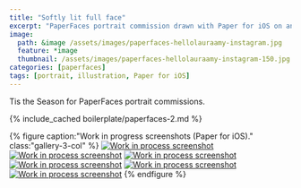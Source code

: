 ```yaml
---
title: "Softly lit full face"
excerpt: "PaperFaces portrait commission drawn with Paper for iOS on an iPad."
image: 
  path: &image /assets/images/paperfaces-hellolauraamy-instagram.jpg 
  feature: *image
  thumbnail: /assets/images/paperfaces-hellolauraamy-instagram-150.jpg
categories: [paperfaces]
tags: [portrait, illustration, Paper for iOS]
---
```


Tis the Season for PaperFaces portrait commissions.

{% include_cached boilerplate/paperfaces-2.md %}

{% figure caption:"Work in progress screenshots (Paper for iOS)." class:"gallery-3-col" %}
[![Work in process screenshot](/assets/images/paperfaces-hellolauraamy-process-1-600.jpg)](/assets/images/paperfaces-hellolauraamy-process-1-lg.jpg)
[![Work in process screenshot](/assets/images/paperfaces-hellolauraamy-process-2-600.jpg)](/assets/images/paperfaces-hellolauraamy-process-2-lg.jpg)
[![Work in process screenshot](/assets/images/paperfaces-hellolauraamy-process-3-600.jpg)](/assets/images/paperfaces-hellolauraamy-process-3-lg.jpg)
[![Work in process screenshot](/assets/images/paperfaces-hellolauraamy-process-4-600.jpg)](/assets/images/paperfaces-hellolauraamy-process-4-lg.jpg)
[![Work in process screenshot](/assets/images/paperfaces-hellolauraamy-process-5-600.jpg)](/assets/images/paperfaces-hellolauraamy-process-5-lg.jpg)
[![Work in process screenshot](/assets/images/paperfaces-hellolauraamy-process-6-600.jpg)](/assets/images/paperfaces-hellolauraamy-process-6-lg.jpg)
{% endfigure %}
